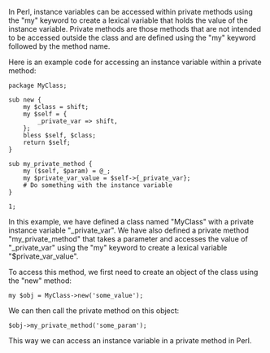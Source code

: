 In Perl, instance variables can be accessed within private methods using the "my" keyword to create a lexical variable that holds the value of the instance variable. Private methods are those methods that are not intended to be accessed outside the class and are defined using the "my" keyword followed by the method name.

Here is an example code for accessing an instance variable within a private method:

```
package MyClass;

sub new {
    my $class = shift;
    my $self = {
        _private_var => shift,
    };
    bless $self, $class;
    return $self;
}

sub my_private_method {
    my ($self, $param) = @_;
    my $private_var_value = $self->{_private_var};
    # Do something with the instance variable
}

1;
```

In this example, we have defined a class named "MyClass" with a private instance variable "_private_var". We have also defined a private method "my_private_method" that takes a parameter and accesses the value of "_private_var" using the "my" keyword to create a lexical variable "$private_var_value".

To access this method, we first need to create an object of the class using the "new" method:

```
my $obj = MyClass->new('some_value');
```

We can then call the private method on this object:

```
$obj->my_private_method('some_param');
```

This way we can access an instance variable in a private method in Perl.